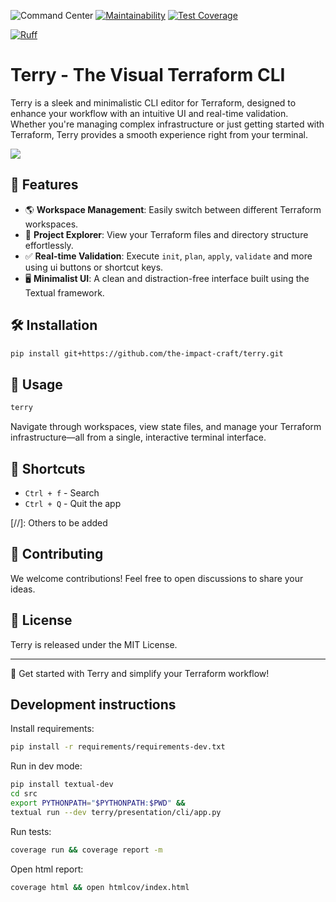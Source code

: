 ![Command Center](https://img.shields.io/badge/terraform%20command%20center-45d298?logo=terraform&logoColor=white)
[![Maintainability](https://api.codeclimate.com/v1/badges/62ef5aeefc01a2c5521b/maintainability)](https://codeclimate.com/repos/67ab4de0fe407500a7cecccf/maintainability)
[![Test Coverage](https://api.codeclimate.com/v1/badges/62ef5aeefc01a2c5521b/test_coverage)](https://codeclimate.com/repos/67ab4de0fe407500a7cecccf/test_coverage)

[![Ruff](https://img.shields.io/endpoint?url=https://raw.githubusercontent.com/astral-sh/ruff/main/assets/badge/v2.json)](https://github.com/astral-sh/ruff)

# Terry - The Visual Terraform CLI

Terry is a sleek and minimalistic CLI editor for Terraform, designed to enhance your workflow with an intuitive UI and real-time validation. Whether you're managing complex infrastructure or just getting started with Terraform, Terry provides a smooth experience right from your terminal.


![](https://github.com/the-impact-craft/terry/blob/main/media/demo1.gif)


## 🚀 Features

- 🌎 **Workspace Management**: Easily switch between different Terraform workspaces.
- 📂 **Project Explorer**: View your Terraform files and directory structure effortlessly.
- ✅ **Real-time Validation**: Execute `init`, `plan`, `apply`, `validate` and more using ui buttons or shortcut keys.
- 🖥️ **Minimalist UI**: A clean and distraction-free interface built using the Textual framework.

## 🛠 Installation

```bash
pip install git+https://github.com/the-impact-craft/terry.git
```

## 📌 Usage

```bash
terry
```

Navigate through workspaces, view state files, and manage your Terraform infrastructure—all from a single, interactive terminal interface.

## 🎯 Shortcuts

- `Ctrl + f` - Search
- `Ctrl + Q` - Quit the app

[//]: Others to be added

## 🤝 Contributing

We welcome contributions! Feel free to open discussions to share your ideas.

## 📜 License

Terry is released under the MIT License.

---

🚀 Get started with Terry and simplify your Terraform workflow!




## Development instructions


Install requirements:

```bash
pip install -r requirements/requirements-dev.txt
```

Run in dev mode:

```bash
pip install textual-dev
cd src
export PYTHONPATH="$PYTHONPATH:$PWD" && 
textual run --dev terry/presentation/cli/app.py
```

Run tests:

```bash 
coverage run && coverage report -m
```

Open html report:

```bash
coverage html && open htmlcov/index.html
```